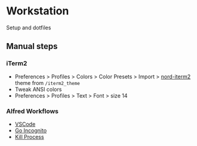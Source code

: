 # Workstation
Setup and dotfiles

## Manual steps

### iTerm2
* Preferences > Profiles > Colors > Color Presets > Import > [nord-iterm2](https://github.com/arcticicestudio/nord-iterm2) theme from `/iterm2_theme`
* Tweak ANSI colors
* Preferences > Profiles > Text > Font > size 14

### Alfred Workflows
* [VSCode](https://www.packal.org/workflow/visual-studio-code)
* [Go Incognito](https://www.packal.org/workflow/go-incognitoprivate-alfred-workflow)
* [Kill Process](http://www.packal.org/workflow/kill-process)